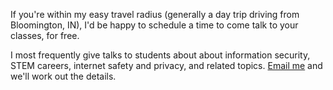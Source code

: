 <!--
.. title: Teachers
.. slug: teachers
.. date: 2017-10-09 00:36:36 UTC-04:00
.. tags: 
.. category: 
.. link: 
.. description: 
.. type: text
-->

<p class="lead">
If you're within my easy travel radius (generally a day trip driving from Bloomington, IN), I'd be happy to schedule a time to come talk to your classes, for free.
</p>
<p class="lead">
I most frequently give talks to students about about information security, STEM careers, internet safety and privacy, and related topics.  <a href="mailto:sons@security.engineering">Email me</a> and we'll work out the details.
</p>
